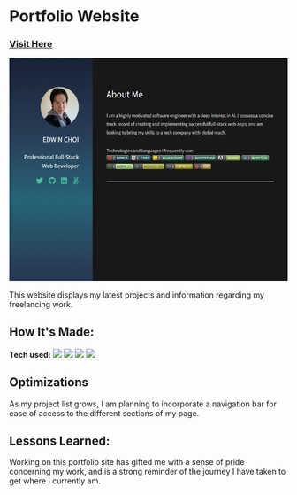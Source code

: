 <h1>Portfolio Website</h1>
<a target="_blank" href="https://edwinchoi.netlify.app/" ><h3>Visit Here</h3></a> 
<p>
  <a href="https://edwinchoi.netlify.app/" target="_blank">
    <img src="https://github.com/ec-coding/Personal-Site/blob/main/images/Portfolio%20Banner.png">
  </a>
</p>

This website displays my latest projects and information regarding my freelancing work.

## How It's Made:

**Tech used:**     <img src="https://img.shields.io/static/v1?label=|&message=HTML5&color=23555f&style=plastic&logo=html5"/>
    <img src="https://img.shields.io/static/v1?label=|&message=CSS3&color=285f65&style=plastic&logo=css3"/>
    <img src="https://img.shields.io/static/v1?label=|&message=JAVASCRIPT&color=3c7f5d&style=plastic&logo=javascript"/>
    <img src="https://img.shields.io/static/v1?label=|&message=BOOTSTRAP&color=316c5e&style=plastic&logo=bootstrap"/>

## Optimizations

As my project list grows, I am planning to incorporate a navigation bar for ease of access to the different sections of my page.

## Lessons Learned:

Working on this portfolio site has gifted me with a sense of pride concerning my work, and is a strong reminder of the journey I have taken to get where I currently am.


